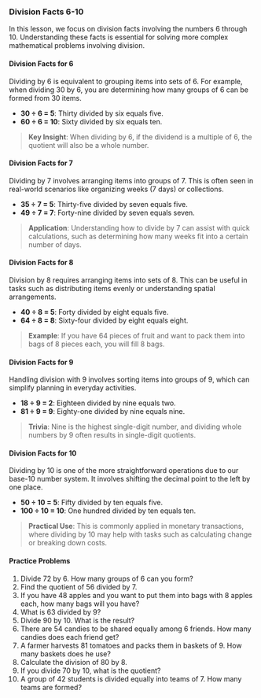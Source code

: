 ### Division Facts 6-10

In this lesson, we focus on division facts involving the numbers 6 through 10. Understanding these facts is essential for solving more complex mathematical problems involving division.

#### Division Facts for 6

Dividing by 6 is equivalent to grouping items into sets of 6. For example, when dividing 30 by 6, you are determining how many groups of 6 can be formed from 30 items.

- **30 ÷ 6 = 5**: Thirty divided by six equals five.
- **60 ÷ 6 = 10**: Sixty divided by six equals ten.

> **Key Insight**: When dividing by 6, if the dividend is a multiple of 6, the quotient will also be a whole number.

#### Division Facts for 7

Dividing by 7 involves arranging items into groups of 7. This is often seen in real-world scenarios like organizing weeks (7 days) or collections.

- **35 ÷ 7 = 5**: Thirty-five divided by seven equals five.
- **49 ÷ 7 = 7**: Forty-nine divided by seven equals seven.

> **Application**: Understanding how to divide by 7 can assist with quick calculations, such as determining how many weeks fit into a certain number of days.

#### Division Facts for 8

Division by 8 requires arranging items into sets of 8. This can be useful in tasks such as distributing items evenly or understanding spatial arrangements.

- **40 ÷ 8 = 5**: Forty divided by eight equals five.
- **64 ÷ 8 = 8**: Sixty-four divided by eight equals eight.

> **Example**: If you have 64 pieces of fruit and want to pack them into bags of 8 pieces each, you will fill 8 bags.

#### Division Facts for 9

Handling division with 9 involves sorting items into groups of 9, which can simplify planning in everyday activities.

- **18 ÷ 9 = 2**: Eighteen divided by nine equals two.
- **81 ÷ 9 = 9**: Eighty-one divided by nine equals nine.

> **Trivia**: Nine is the highest single-digit number, and dividing whole numbers by 9 often results in single-digit quotients.

#### Division Facts for 10

Dividing by 10 is one of the more straightforward operations due to our base-10 number system. It involves shifting the decimal point to the left by one place.

- **50 ÷ 10 = 5**: Fifty divided by ten equals five.
- **100 ÷ 10 = 10**: One hundred divided by ten equals ten.

> **Practical Use**: This is commonly applied in monetary transactions, where dividing by 10 may help with tasks such as calculating change or breaking down costs.

#### Practice Problems

1. Divide 72 by 6. How many groups of 6 can you form?
2. Find the quotient of 56 divided by 7.
3. If you have 48 apples and you want to put them into bags with 8 apples each, how many bags will you have?
4. What is 63 divided by 9?
5. Divide 90 by 10. What is the result?
6. There are 54 candies to be shared equally among 6 friends. How many candies does each friend get?
7. A farmer harvests 81 tomatoes and packs them in baskets of 9. How many baskets does he use?
8. Calculate the division of 80 by 8.
9. If you divide 70 by 10, what is the quotient?
10. A group of 42 students is divided equally into teams of 7. How many teams are formed?